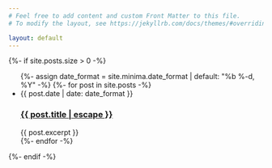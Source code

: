 ```yaml
---
# Feel free to add content and custom Front Matter to this file.
# To modify the layout, see https://jekyllrb.com/docs/themes/#overriding-theme-defaults

layout: default
---
```

{%- if site.posts.size > 0 -%}
<ul class="post-list">
 {%- assign date_format = site.minima.date_format | default: "%b %-d, %Y" -%}
 {%- for post in site.posts -%}
 <li>
 <span class="post-meta">{{ post.date | date: date_format }}</span>
 <h3>
 <a class="post-link" href="{{ post.url | relative_url }}">
 {{ post.title | escape }}
 </a>
 </h3>
 {{ post.excerpt }}
 </li>
 {%- endfor -%}
</ul>
{%- endif -%}
